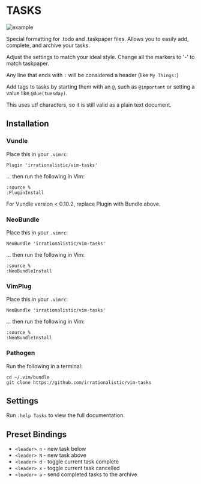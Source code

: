 # TASKS

![example](https://raw.githubusercontent.com/irrationalistic/atom-tasks/master/images/tasks_example.png)

Special formatting for .todo and .taskpaper files. Allows you to easily add, complete, and archive your tasks.

Adjust the settings to match your ideal style. Change all the markers to '-' to match taskpaper.

Any line that ends with `:` will be considered a header (like `My Things:`)

Add tags to tasks by starting them with an `@`, such as `@important` or setting a value like `@due(tuesday)`.

This uses utf characters, so it is still valid as a plain text document.

## Installation

### Vundle
Place this in your `.vimrc`:

    Plugin 'irrationalistic/vim-tasks'

... then run the following in Vim:

    :source %
    :PluginInstall

For Vundle version < 0.10.2, replace Plugin with Bundle above.

### NeoBundle
Place this in your `.vimrc`:

    NeoBundle 'irrationalistic/vim-tasks'

... then run the following in Vim:

    :source %
    :NeoBundleInstall

### VimPlug
Place this in your `.vimrc`:

    NeoBundle 'irrationalistic/vim-tasks'

... then run the following in Vim:

    :source %
    :NeoBundleInstall

### Pathogen
Run the following in a terminal:

    cd ~/.vim/bundle
    git clone https://github.com/irrationalistic/vim-tasks

## Settings
Run `:help Tasks` to view the full documentation.

## Preset Bindings
* `<leader> n` - new task below
* `<leader> N` - new task above
* `<leader> d` - toggle current task complete
* `<leader> x` - toggle current task cancelled
* `<leader> a` - send completed tasks to the archive
